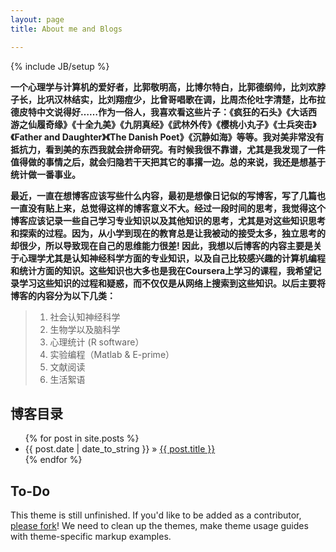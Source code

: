 ```yaml
---
layout: page
title: About me and Blogs

---
```

{% include JB/setup %}

**一个心理学与计算机的爱好者，比郭敬明高，比博尔特白，比郭德纲帅，比刘欢脖子长，比巩汉林结实，比刘翔痘少，比曾哥唱歌在调，比周杰伦吐字清楚，比布拉德皮特中文说得好……作为一俗人，我喜欢看这些片子：《疯狂的石头》《大话西游之仙履奇缘》《十全九美》《九阴真经》《武林外传》《樱桃小丸子》《士兵突击》《Father and Daughter》《The Danish Poet》《沉静如海》等等。我对美非常没有抵抗力，看到美的东西我就会拼命研究。有时候我很不靠谱，尤其是我发现了一件值得做的事情之后，就会归隐若干天把其它的事撂一边。总的来说，我还是想基于统计做一番事业。**

**最近，一直在想博客应该写些什么内容，最初是想像日记似的写博客，写了几篇也一直没有贴上来，总觉得这样的博客意义不大。经过一段时间的思考，我觉得这个博客应该记录一些自己学习专业知识以及其他知识的思考，尤其是对这些知识思考和探索的过程。因为，从小学到现在的教育总是让我被动的接受太多，独立思考的却很少，所以导致现在自己的思维能力很差!
因此，我想以后博客的内容主要是关于心理学尤其是认知神经科学方面的专业知识，以及自己比较感兴趣的计算机编程和统计方面的知识。这些知识也大多也是我在Coursera上学习的课程，我希望记录学习这些知识的过程和疑惑，而不仅仅是从网络上搜索到这些知识。以后主要将博客的内容分为以下几类：**

>1. 社会认知神经科学
>2. 生物学以及脑科学
>3. 心理统计 (R software）
>4. 实验编程（Matlab & E-prime）
>5. 文献阅读
>6. 生活絮语

## 博客目录

<ul class="posts">
  {% for post in site.posts %}
    <li><span>{{ post.date | date_to_string }}</span> &raquo; <a href="{{ BASE_PATH }}{{ post.url }}">{{ post.title }}</a></li>
  {% endfor %}
</ul>

## To-Do

This theme is still unfinished. If you'd like to be added as a contributor, [please fork](http://github.com/plusjade/jekyll-bootstrap)!
We need to clean up the themes, make theme usage guides with theme-specific markup examples.


